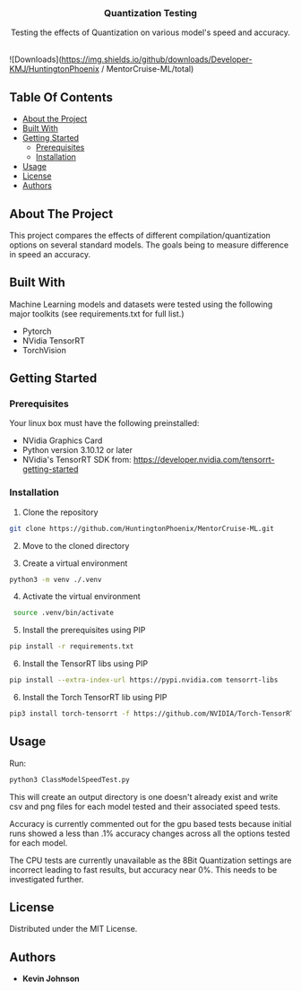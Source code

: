 <br/>
<p align="center">
  
  <h3 align="center">Quantization Testing</h3>

  <p align="center">
    Testing the effects of Quantization on various model's speed and accuracy.
    <br/>
    <br/>
  </p>
</p>

![Downloads](https://img.shields.io/github/downloads/Developer-KMJ/HuntingtonPhoenix / MentorCruise-ML/total) 

## Table Of Contents

* [About the Project](#about-the-project)
* [Built With](#built-with)
* [Getting Started](#getting-started)
  * [Prerequisites](#prerequisites)
  * [Installation](#installation)
* [Usage](#usage)
* [License](#license)
* [Authors](#authors)

## About The Project

This project compares the effects of different compilation/quantization options on several standard models. The goals being to measure difference in speed an accuracy. 

## Built With

Machine Learning models and datasets were tested using the following major toolkits (see requirements.txt for full list.)

- Pytorch
- NVidia TensorRT
- TorchVision



## Getting Started


### Prerequisites

Your linux box must have the following preinstalled: 

- NVidia Graphics Card
- Python version 3.10.12 or later
- NVidia's TensorRT SDK from: https://developer.nvidia.com/tensorrt-getting-started


### Installation

1. Clone the repository
```sh
git clone https://github.com/HuntingtonPhoenix/MentorCruise-ML.git
```

2. Move to the cloned directory

3. Create a virtual environment
```sh
python3 -m venv ./.venv
```

4. Activate the virtual environment
```sh
 source .venv/bin/activate
```

5. Install the prerequisites using PIP
```sh
pip install -r requirements.txt 
```

6. Install the TensorRT libs using PIP
```sh
pip install --extra-index-url https://pypi.nvidia.com tensorrt-libs
```

6. Install the Torch TensorRT lib using PIP
```sh
pip3 install torch-tensorrt -f https://github.com/NVIDIA/Torch-TensorRT/releases
```


## Usage

Run:
```sh
python3 ClassModelSpeedTest.py
```

This will create an output directory is one doesn't already exist and write csv and png files for each model tested and their associated speed tests.

Accuracy is currently commented out for the gpu based tests because initial runs showed a less than .1% accuracy changes across all the options tested for each model. 

The CPU tests are currently unavailable as the 8Bit Quantization settings are incorrect leading to fast results, but accuracy near 0%. This needs to be investigated further. 

## License

Distributed under the MIT License. 

## Authors

* **Kevin Johnson** 
